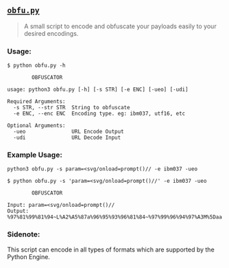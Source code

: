 ## [`obfu.py`](https://github.com/0xinfection/awesome-waf/blob/master/other/obfu.py)
> A small script to encode and obfuscate your payloads easily to your desired encodings.

### Usage:
```
$ python obfu.py -h

        OBFUSCATOR

usage: python3 obfu.py [-h] [-s STR] [-e ENC] [-ueo] [-udi]

Required Arguments:
  -s STR, --str STR  String to obfuscate
  -e ENC, --enc ENC  Encoding type. eg: ibm037, utf16, etc

Optional Arguments:
  -ueo               URL Encode Output
  -udi               URL Decode Input
```
### Example Usage:
```
python3 obfu.py -s param=<svg/onload=prompt()// -e ibm037 -ueo
```
```
$ python obfu.py -s 'param=<svg/onload=prompt()//' -e ibm037 -ueo

        OBFUSCATOR

Input: param=<svg/onload=prompt()//
Output: %97%81%99%81%94~L%A2%A5%87a%96%95%93%96%81%84~%97%99%96%94%97%A3M%5Daa
```

### Sidenote:
This script can encode in all types of formats which are supported by the Python Engine.